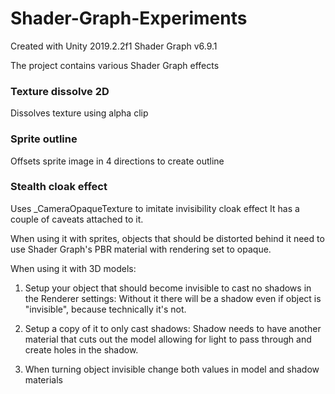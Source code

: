 # Shader-Graph-Experiments

Created with Unity 2019.2.2f1
Shader Graph v6.9.1

The project contains various Shader Graph effects

### Texture dissolve 2D

Dissolves texture using alpha clip

### Sprite outline

Offsets sprite image in 4 directions to create outline

### Stealth cloak effect

Uses \_CameraOpaqueTexture to imitate invisibility cloak effect
It has a couple of caveats attached to it. 

When using it with sprites, objects that should be distorted behind it need to use Shader Graph's PBR material with rendering set to opaque.

When using it with 3D models:
1. Setup your object that should become invisible to cast no shadows in the Renderer settings:
Without it there will be a shadow even if object is "invisible", because technically it's not.

2. Setup a copy of it to only cast shadows:
Shadow needs to have another material that cuts out the model allowing for light to pass through and create holes in the shadow.

3. When turning object invisible change both values in model and shadow materials 
